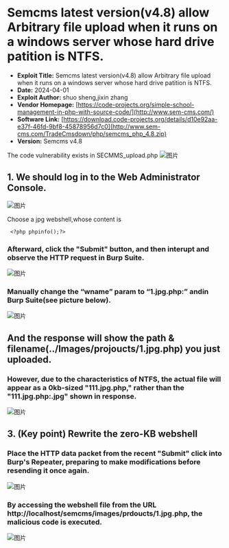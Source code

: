 # Semcms latest version(v4.8) allow Arbitrary file upload when it runs on a windows server whose hard drive patition is NTFS.

- **Exploit Title:**  Semcms latest version(v4.8) allow Arbitrary file upload when it runs on a windows server whose hard drive patition is NTFS.
- **Date:** 2024-04-01
- **Exploit Author:** shuo sheng,jixin zhang
- **Vendor Homepage:** [https://code-projects.org/simple-school-management-in-php-with-source-code/](http://www.sem-cms.com/)
- **Software Link:** [https://download.code-projects.org/details/d10e92aa-e37f-46fd-9bf8-45878956d7c0](http://www.sem-cms.com/TradeCmsdown/php/semcms_php_4.8.zip)
- **Version:** Semcms v4.8

The code vulnerability exists in SECMMS_upload.php
![图片](https://github.com/ss122-0ss/semcmsv4.8/assets/131983607/74c96af7-75ea-4743-bcee-1fb66083c584)

## 1. We should log in to the Web Administrator Console.

![图片](https://github.com/ss122-0ss/semcmsv4.8/assets/131983607/2061afa7-35a9-45e5-a298-a2b385c48188)


Choose a jpg webshell,whose content is

```
 <?php phpinfo();?>
```



### Afterward, click the "Submit" button, and then interupt and observe the HTTP request in Burp Suite.


![图片](https://github.com/ss122-0ss/semcmsv4.8/assets/131983607/87eb60a3-e2b1-4673-939b-16e896dab231)



### Manually change the “wname” param to “1.jpg.php:”  andin Burp Suite(see picture below).

![图片](https://github.com/ss122-0ss/semcmsv4.8/assets/131983607/99cac086-d518-4722-b4cc-c055e2f25aa5)


## And the response will show the path & filename(../Images/projoucts/1.jpg.php) you just uploaded.

### **However, due to the characteristics of NTFS, the actual file will appear as a 0kb-sized "111.jpg.php," rather than the "111.jpg.php:.jpg" shown in response.**
![图片](https://github.com/ss122-0ss/semcmsv4.8/assets/131983607/93e5198b-f40d-492a-bdd3-e96a023e43ca)


## 3. (Key point) Rewrite the zero-KB webshell

### Place the HTTP data packet from the recent "Submit" click into Burp's Repeater, preparing to make modifications before resending it once again.

![图片](https://github.com/ss122-0ss/semcmsv4.8/assets/131983607/50aa8980-b5f4-4931-b0bf-4b04591746ad)



### By accessing the webshell file from the URL http://localhost/semcms/images/prdoucts/1.jpg.php, the malicious code is executed.

![图片](https://github.com/ss122-0ss/semcmsv4.8/assets/131983607/a53bcc4a-6581-4e6a-a4d4-d04b1e5d6bd6)

